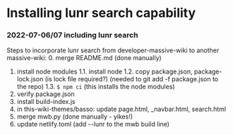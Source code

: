 # Installing lunr search capability

### 2022-07-06/07 including lunr search

Steps to incorporate lunr search from developer-massive-wiki to  another massive-wiki:
0. merge README.md (done manually)
1. install node modules
    1.1. install node
    1.2. copy package.json, package-lock.json (is lock file required?)
	(needed to git add -f package.json to the repo)
    1.3. `$ npm ci`  (this installs the node modules)
2. verify package.json
3. install build-index.js
4. in this-wiki-themes/basso: update page.html, _navbar.html, search.html
5. merge mwb.py (done manually - yikes!)
6. update netlify.toml (add --lunr to the mwb build line)
